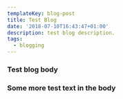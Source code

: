 ```yaml
---
templateKey: blog-post
title: Test Blog
date: '2018-07-10T16:43:47+01:00'
description: test blog description.
tags:
  - blogging
---
```


### Test blog body

### Some more test text in the body
